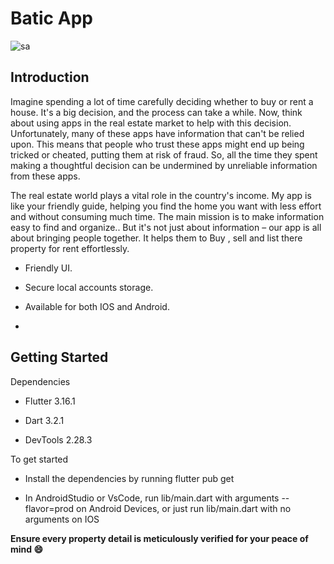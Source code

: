 # **Batic App**	

![sa](https://github.com/eylem2002/Real-Estate-Home-App/assets/93215532/6ceeb7d5-cec4-4fd6-926d-5c1a8d9ceb93)

## **Introduction**
Imagine spending a lot of time carefully deciding whether to buy or rent a house. It's a big decision, and the process can take a while.
Now, think about using apps in the real estate market to help with this decision. Unfortunately, many of these apps have information that can't be relied upon. This means that people who trust these apps might end up being tricked or cheated, putting them at risk of fraud. So, all the time they spent making a thoughtful decision can be undermined by unreliable information from these apps.

The real estate world plays a vital role in the country's income. My app is like your friendly guide, helping you find the home you want with less effort and without consuming much time. The main mission is to make information easy to find and organize..
But it's not just about information – our app is all about bringing people together. It helps them to Buy , sell and list there property for rent effortlessly.

- Friendly UI.
* Secure local accounts storage.
+ Available for both IOS and Android.
- 

## **Getting Started**
Dependencies
* Flutter 3.16.1
+ Dart 3.2.1
- DevTools 2.28.3

To get started
- Install the dependencies by running flutter pub get
* In AndroidStudio or VsCode, run lib/main.dart with arguments --flavor=prod on Android Devices, or just run lib/main.dart with no arguments on IOS

**Ensure every property detail is meticulously verified for your peace of mind  😄**



